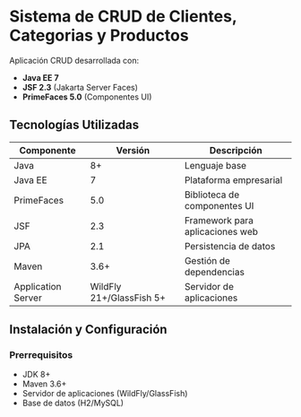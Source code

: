 # Sistema de CRUD de Clientes, Categorias y Productos

Aplicación CRUD desarrollada con:

- **Java EE 7**
- **JSF 2.3** (Jakarta Server Faces)
- **PrimeFaces 5.0** (Componentes UI)

## Tecnologías Utilizadas

| Componente       | Versión  | Descripción                          |
|------------------|----------|--------------------------------------|
| Java             | 8+       | Lenguaje base                        |
| Java EE          | 7        | Plataforma empresarial               |
| PrimeFaces       | 5.0      | Biblioteca de componentes UI         |
| JSF              | 2.3      | Framework para aplicaciones web      |
| JPA              | 2.1      | Persistencia de datos                |
| Maven            | 3.6+     | Gestión de dependencias              |
| Application Server| WildFly 21+/GlassFish 5+| Servidor de aplicaciones       |

## Instalación y Configuración

### Prerrequisitos
- JDK 8+
- Maven 3.6+
- Servidor de aplicaciones (WildFly/GlassFish)
- Base de datos (H2/MySQL)

